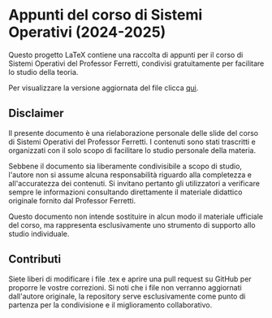 # Appunti del corso di Sistemi Operativi (2024-2025)

Questo progetto LaTeX contiene una raccolta di appunti per il corso di Sistemi Operativi del Professor Ferretti, condivisi gratuitamente per facilitare lo studio della teoria.

Per visualizzare la versione aggiornata del file clicca [qui](main.pdf).

## Disclaimer

Il presente documento è una rielaborazione personale delle slide del corso di Sistemi Operativi del Professor Ferretti. I contenuti sono stati trascritti e organizzati con il solo scopo di facilitare lo studio personale della materia.

Sebbene il documento sia liberamente condivisibile a scopo di studio, l'autore non si assume alcuna responsabilità riguardo alla completezza e all'accuratezza dei contenuti. Si invitano pertanto gli utilizzatori a verificare sempre le informazioni consultando direttamente il materiale didattico originale fornito dal Professor Ferretti.

Questo documento non intende sostituire in alcun modo il materiale ufficiale del corso, ma rappresenta esclusivamente uno strumento di supporto allo studio individuale.

## Contributi

Siete liberi di modificare i file .tex e aprire una pull request su GitHub per proporre le vostre correzioni.
Si noti che i file non verranno aggiornati dall'autore originale, la repository serve esclusivamente come punto di partenza per la condivisione e il miglioramento collaborativo.
